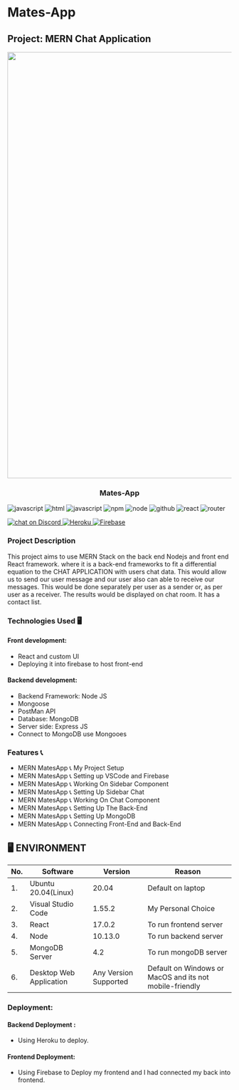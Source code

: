 # Mates-App

## Project: MERN Chat Application
<p align="center">
	
<img src="https://user-images.githubusercontent.com/57604500/121790708-525ff580-cbe2-11eb-8a13-d6fd09d680ee.png" width=956>
<br />
<h3 align="center">Mates-App</h3>
</p>

 ![javascript](https://img.shields.io/badge/%20%20JavaScript-%20%20%20%20730L-f1e05a.svg) ![html](https://img.shields.io/badge/%20%20HTML-%20%20%20%20164L-e34c26.svg)           ![javascript](https://badges.aleen42.com/src/javascript.svg) ![npm](https://badges.aleen42.com/src/npm.svg)
  ![node](https://badges.aleen42.com/src/node.svg) ![github](https://badges.aleen42.com/src/github.svg)  ![react](https://badges.aleen42.com/src/react.svg) 
![router](https://badges.aleen42.com/src/router.svg)

<a href="https://discord.gg/HjJCwm5">
        <img src="https://img.shields.io/discord/308323056592486420?logo=discord"
            alt="chat on Discord"> <img alt="Heroku" src="https://img.shields.io/badge/heroku-%23430098.svg?style=for-the-badge&logo=heroku&logoColor=white"/>
<img alt="Firebase" src="https://img.shields.io/badge/firebase-%23039BE5.svg?style=for-the-badge&logo=firebase"/> </a>

### Project Description

This project aims to use MERN Stack on the back end Nodejs and front end React framework. where it is a back-end frameworks to fit a differential equation to the CHAT APPLICATION with users chat data. This would allow us to send our user message and our user also can able to receive our messages. This would be done separately per user as a sender or, as per user as a receiver. The results would be displayed on chat room. It has a contact list.

### Technologies Used 🖥

#### Front development:
 * React and custom UI
 * Deploying it into firebase to host front-end

#### Backend development:

 * Backend Framework: Node JS
 * Mongoose
 * PostMan API
 * Database: MongoDB
 * Server side: Express JS
 * Connect to MongoDB use Mongooes

### Features 📞

 * MERN MatesApp 📞 My Project Setup
 * MERN MatesApp 📞 Setting up VSCode and Firebase
 * MERN MatesApp 📞 Working On Sidebar Component
 * MERN MatesApp 📞 Setting Up Sidebar Chat
 * MERN MatesApp 📞  Working On Chat Component
 * MERN MatesApp 📞 Setting Up The Back-End
 * MERN MatesApp 📞 Setting Up MongoDB
 * MERN MatesApp 📞 Connecting Front-End and Back-End

## 🖥 ENVIRONMENT

| No. | Software                  | Version | Reason                |
| --- | ------------------------- | ------- | --------------------- |
| 1.  | Ubuntu 20.04(Linux)       | 20.04   | Default on laptop     |
| 2.  | Visual Studio Code        | 1.55.2  | My Personal Choice    |
| 3.  | React                     | 17.0.2  | To run frontend server|
| 4.  | Node                      | 10.13.0 | To run backend server |
| 5.  | MongoDB Server            | 4.2     | To run mongoDB server |
| 6.  | Desktop Web Application| Any Version Supported | Default on Windows or MacOS and its not mobile-friendly |

### Deployment:

#### Backend Deployment :
 * Using Heroku to deploy.
 
 #### Frontend Deployment:
  * Using Firebase to Deploy my frontend and I had connected my back into frontend.
